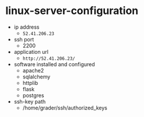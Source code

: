 # linux-server-configuration
- ip address
	 - `52.41.206.23`
- ssh port 
	 - 2200
- application url
	 - `http://52.41.206.23/`
- software installed and configured
	 - apache2
	 - sqlalchemy
	 - httplib
	 - flask
	 - postgres 
- ssh-key path
	 - /home/grader/ssh/authorized_keys
